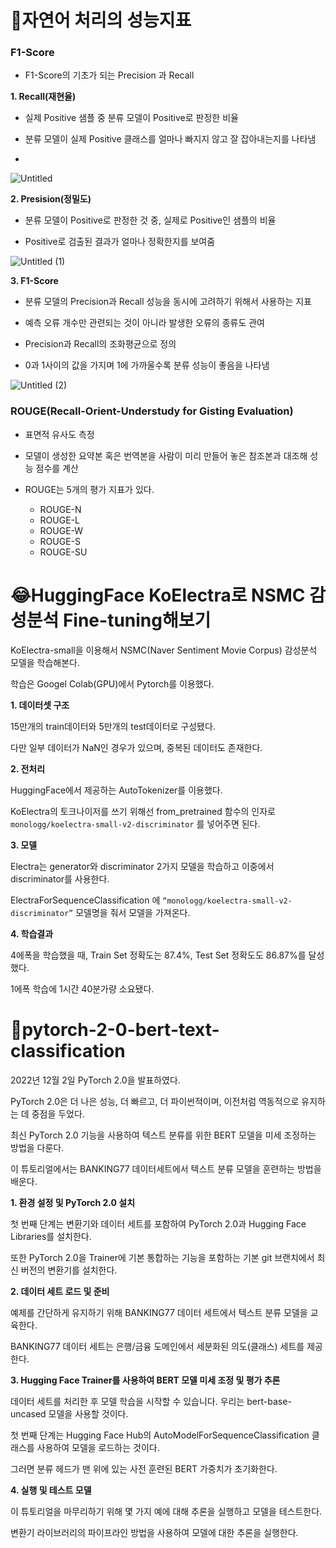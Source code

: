 # 📃자연어 처리의 성능지표
### F1-Score
- F1-Score의 기초가 되는 Precision 과 Recall

**1. Recall(재현율)**
  - 실제 Positive 샘플 중 분류 모델이 Positive로 판정한 비율

  - 분류 모델이 실제 Positive 클래스를 얼마나 빠지지 않고 잘 잡아내는지를 나타냄
  - 
![Untitled](https://github.com/AYEOOON/AI-project/assets/101050134/e848f643-aa9b-4af8-81de-3de85c588bd8)

**2. Presision(정밀도)**
  - 분류 모델이 Positive로 판정한 것 중, 실제로 Positive인 샘플의 비율

  - Positive로 검출된 결과가 얼마나 정확한지를 보여줌

![Untitled (1)](https://github.com/AYEOOON/AI-project/assets/101050134/02fe6666-df12-4938-b9e9-b5177d229a76)

**3. F1-Score**
  - 분류 모델의 Precision과 Recall 성능을 동시에 고려하기 위해서 사용하는 지표

  - 예측 오류 개수만 관련되는 것이 아니라 발생한 오류의 종류도 관여

  - Precision과 Recall의 조화평균으로 정의

  - 0과 1사이의 값을 가지며 1에 가까울수록 분류 성능이 좋음을 나타냄

![Untitled (2)](https://github.com/AYEOOON/AI-project/assets/101050134/9837bb9d-2258-4dc4-ac17-625c081e0386)

### ROUGE(Recall-Orient-Understudy for Gisting Evaluation)
- 표면적 유사도 측정
  
- 모델이 생성한 요약본 혹은 번역본을 사람이 미리 만들어 놓은 참조본과 대조해 성능 점수를 계산
  
- ROUGE는 5개의 평가 지표가 있다.
    - ROUGE-N
    - ROUGE-L
    - ROUGE-W
    - ROUGE-S
    - ROUGE-SU
 
# 😂HuggingFace KoElectra로 NSMC 감성분석 Fine-tuning해보기
KoElectra-small을 이용해서 NSMC(Naver Sentiment Movie Corpus) 감성분석 모델을 학습해본다. 

학습은 Googel Colab(GPU)에서 Pytorch를 이용했다.

**1. 데이터셋 구조**

15만개의 train데이터와 5만개의 test데이터로 구성됐다. 

다만 일부 데이터가 NaN인 경우가 있으며, 중복된 데이터도 존재한다.

**2. 전처리**

HuggingFace에서 제공하는 AutoTokenizer를 이용했다.

KoElectra의 토크나이저를 쓰기 위해선 from_pretrained 함수의 인자로 ```monologg/koelectra-small-v2-discriminator``` 를 넣어주면 된다. 

**3. 모델**

Electra는 generator와 discriminator 2가지 모델을 학습하고 이중에서 discriminator를 사용한다. 

ElectraForSequenceClassification 에 ```“monologg/koelectra-small-v2-discriminator”``` 모델명을 줘서 모델을 가져온다.

**4. 학습결과**

4에폭을 학습했을 때, Train Set 정확도는 87.4%, Test Set 정확도도 86.87%를 달성했다.

1에폭 학습에 1시간 40분가량 소요됐다.

# 💸pytorch-2-0-bert-text-classification
2022년 12월 2일 PyTorch 2.0을 발표하였다. 

PyTorch 2.0은 더 나은 성능, 더 빠르고, 더 파이썬적이며, 이전처럼 역동적으로 유지하는 데 중점을 두었다. 

최신 PyTorch 2.0 기능을 사용하여 텍스트 분류를 위한 BERT 모델을 미세 조정하는 방법을 다룬다.

이 튜토리얼에서는 BANKING77 데이터세트에서 텍스트 분류 모델을 훈련하는 방법을 배운다.

**1. 환경 설정 및 PyTorch 2.0 설치**

첫 번째 단계는 변환기와 데이터 세트를 포함하여 PyTorch 2.0과 Hugging Face Libraries를 설치한다.

또한 PyTorch 2.0을 Trainer에 기본 통합하는 기능을 포함하는 기본 git 브랜치에서 최신 버전의 변환기를 설치한다. 


**2. 데이터 세트 로드 및 준비**

예제를 간단하게 유지하기 위해 BANKING77 데이터 세트에서 텍스트 분류 모델을 교육한다.

BANKING77 데이터 세트는 은행/금융 도메인에서 세분화된 의도(클래스) 세트를 제공한다. 


**3. Hugging Face Trainer를 사용하여 BERT 모델 미세 조정 및 평가 추론**

데이터 세트를 처리한 후 모델 학습을 시작할 수 있습니다. 우리는 bert-base-uncased 모델을 사용할 것이다.

첫 번째 단계는 Hugging Face Hub의 AutoModelForSequenceClassification 클래스를 사용하여 모델을 로드하는 것이다.

그러면 분류 헤드가 맨 위에 있는 사전 훈련된 BERT 가중치가 초기화한다.


**4. 실행 및 테스트 모델**

이 튜토리얼을 마무리하기 위해 몇 가지 예에 대해 추론을 실행하고 모델을 테스트한다. 

변환기 라이브러리의 파이프라인 방법을 사용하여 모델에 대한 추론을 실행한다.
